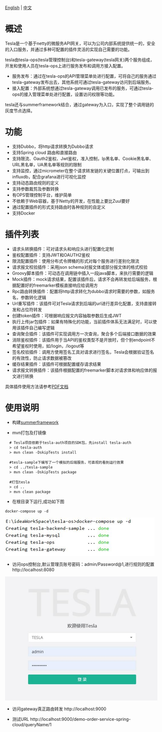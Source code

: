 [English](https://github.com/ke-finance/tesla/blob/master/README_en.md) | [中文](https://github.com/ke-finance/tesla/blob/master/README.md)

# 概述

Tesla是一个基于netty的微服务API网关，可以为公司内部系统提供统一的，安全的入口服务，并通过多种可配置的插件灵活的实现自己需要的功能。

tesla由tesla-ops(tesla管理控制台)和tesla-gateway(tesla网关)两个服务组成，开发和使用人员在tesla-ops上进行服务发布和调用方接入配置。

* 服务发布：通过在tesla-ops的API管理菜单处进行配置，可将自己的服务通过tesla-gateway发布出去，其他系统可通过tesla-gateway访问到后端服务。
* 接入配置：外部系统想通过tesla-gateway调用已发布的服务，可通过tesla-ops的接入管理菜单处进行配置，设置访问权限等功能。

tesla还与summerframework结合，通过gateway为入口，实现了整个调用链的灰度节点选择。

# 功能

* 支持Dubbo，将http请求转换为Dubbo请求
* 支持Spring cloud 路由和直接路由
* 支持限流、Oauth2鉴权、Jwt鉴权，准入控制，Ip黑名单、Cookie黑名单、URL黑名单，UA黑名单等规则的限制
* 支持监控，通过micrometer在整个请求转发链的关键位置打点，可输出到influxdb，配合grafana进行可视化监控
* 支持动态路由规则的定义
* 支持参数裁剪及参数转换
* 有OPS管理控制平台，维护简单
* 不依赖于Web容器，基于Netty的开发，在性能上要比Zuul要好
* 通过配置插件的形式支持路由时各种规则的自定义
* 支持Docker

# 插件列表
* 请求头转换插件：可对请求头和响应头进行配置化定制
* 鉴权配置插件：支持JWT和OAUTH2鉴权
* 限流配置插件：使用分布式令牌桶的形式对每个服务进行差别化限流
* 请求报文校验插件：采用json schema对报文体或部分报文体的格式校验
* Groovy脚本插件：可动态在调用链中插入一段java脚本，来执行需要的逻辑
* Mock插件：mock请求结果，配置该插件后，请求不会再转发给后端服务，根据配置好的freemarker模板直接响应给调用方
* Rpc路由转换插件：配置将http请求转化为dubbo请求时需要的参数，如服务名，参数转化逻辑
* Url重写插件：该插件可对Tesla请求到后端的url进行差异化配置，支持直接转发和占位符转发
* 创建token插件：可根据响应报文内容抽取参数后生成JWT
* 执行上传jar包插件：如果有特殊化的功能，当前插件体系无法满足时，可以使用该插件自己编写逻辑
* 查询聚合插件：该插件可实现调用方一次查询，聚合多个后端接口数据的效果
* 消除鉴权插件：该插件用于当API的鉴权类型不是开放时，但个别endpoint不希望鉴权时使用，如/login，/logout等
* 签名校验插件：调用方使用签名工具对请求进行签名，Tesla会根据验证签名的有效性，防止请求数据被篡改
* 缓存结果插件：该插件可根据配置缓存请求结果
* 请求报文转换插件：该插件根据配置的freemarker脚本对请求体和响应体的报文进行转换

具体插件使用方法请参考[PDF文档](https://github.com/ke-finance/tesla/blob/master/tesla-ops/src/main/resources/static/doc/TESLA%E6%8E%A5%E5%85%A5%E6%96%87%E6%A1%A3.pdf)

 
# 使用说明
 * 构建[summerframework](https://github.com/ke-finance/summerframework)
 
 * mvn打包及打镜像
 
 ```
   # Tesla项目依赖于tesla-auth项目的SDK包，先install tesla-auth
   > cd tesla-auth
   > mvn clean -DskipTests install
   
   #tesla-sample下编写了一个模拟的后端服务，可直观的看到运行效果
   > cd ../tesla-sample
   > mvn clean -DskipTests package
   
   #打包tesla
   > cd ..
   > mvn clean package
 ```
 
 * 在根目录下运行,成功如下图
 
 ```
 docker-compose up -d
 ```
 
 ![avatar](docker.jpg)
 
 * 访问ops控制台,默认管理员账号密码：admin/Password@1,进行规则的配置
 http://localhost:8080
 
 ![avatar](ops.jpg)
 
 * 访问gateway真正路由转发
  http://localhost:9000

 * 测试URL
  http://localhost:9000/demo-order-service-spring-cloud/queryName/1

 
